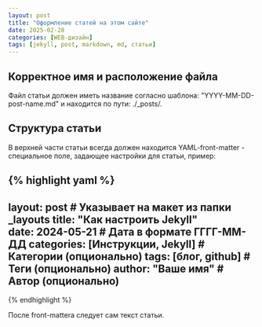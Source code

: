 ```yaml
---
layout: post
title: "Оформление статей на этом сайте"
date: 2025-02-28
categories: [WEB-дизайн]
tags: [jekyll, post, markdown, md, статьи]
---
```


## Корректное имя и расположение файла 
Файл статьи должен иметь название согласно шаблона: "YYYY-MM-DD-post-name.md" и находится по пути: ./_posts/.

## Структура статьи
В верхней части статьи всегда должен находится YAML-front-matter - специальное поле, задающее настройки для статьи, пример:

{% highlight yaml %}
---
layout: post      # Указывает на макет из папки _layouts
title: "Как настроить Jekyll"  
date: 2024-05-21  # Дата в формате ГГГГ-ММ-ДД
categories: [Инструкции, Jekyll]  # Категории (опционально)
tags: [блог, github]             # Теги (опционально)
author: "Ваше имя"                # Автор (опционально)
---
{% endhighlight %}

После front-mattera следует сам текст статьи.